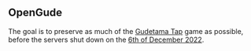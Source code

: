 ## OpenGude

The goal is to preserve as much of the [Gudetama Tap](https://gudetama-tap.fandom.com/wiki/Gudetama_Tap!_Wiki) game as possible, before the servers shut down on the [6th of December 2022](https://gudetama.cyberstep.com/info_topic?id=19935).
